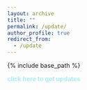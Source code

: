 ```yaml
---
layout: archive
title: ""
permalink: /update/
author_profile: true
redirect_from:
  - /update
---
```


{% include base_path %}

 <a href="https://sites.google.com/view/selimsarowar13/updates" target="\_blank" style="color: #A7EEF3; text-decoration:none"> <b>click here to get updates</b> </a>

